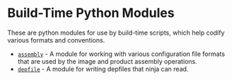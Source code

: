 # Build-Time Python Modules

These are python modules for use by build-time scripts, which help codify
various formats and conventions.

- [`assembly`](assembly/) - A module for working with various configuration file formats that
are used by the image and product assembly operations.
- [`depfile`](depfile/) - A module for writing depfiles that ninja can read.
